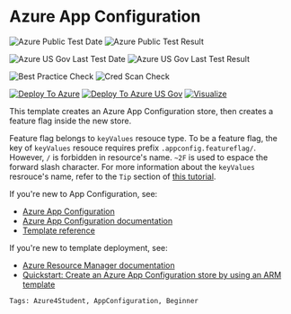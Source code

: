 # Azure App Configuration

![Azure Public Test Date](https://azurequickstartsservice.blob.core.windows.net/badges/101-app-configuration-store-ff/PublicLastTestDate.svg)
![Azure Public Test Result](https://azurequickstartsservice.blob.core.windows.net/badges/101-app-configuration-store-ff/PublicDeployment.svg)

![Azure US Gov Last Test Date](https://azurequickstartsservice.blob.core.windows.net/badges/101-app-configuration-store-ff/FairfaxLastTestDate.svg)
![Azure US Gov Last Test Result](https://azurequickstartsservice.blob.core.windows.net/badges/101-app-configuration-store-ff/FairfaxDeployment.svg)

![Best Practice Check](https://azurequickstartsservice.blob.core.windows.net/badges/101-app-configuration-store-ff/BestPracticeResult.svg)
![Cred Scan Check](https://azurequickstartsservice.blob.core.windows.net/badges/101-app-configuration-store-ff/CredScanResult.svg)

[![Deploy To Azure](https://raw.githubusercontent.com/fathym-it/azure-quickstart-templates/master/1-CONTRIBUTION-GUIDE/images/deploytoazure.svg?sanitize=true)](https://portal.azure.com/#create/Microsoft.Template/uri/https%3A%2F%2Fraw.githubusercontent.com%2Ffathym-it%2Fazure-quickstart-templates%2Fmaster%2F101-app-configuration-store-ff%2Fazuredeploy.json)
[![Deploy To Azure US Gov](https://raw.githubusercontent.com/fathym-it/azure-quickstart-templates/master/1-CONTRIBUTION-GUIDE/images/deploytoazuregov.svg?sanitize=true)](https://portal.azure.us/#create/Microsoft.Template/uri/https%3A%2F%2Fraw.githubusercontent.com%2Ffathym-it%2Fazure-quickstart-templates%2Fmaster%2F101-app-configuration-store-ff%2Fazuredeploy.json)
[![Visualize](https://raw.githubusercontent.com/fathym-it/azure-quickstart-templates/master/1-CONTRIBUTION-GUIDE/images/visualizebutton.svg?sanitize=true)](http://armviz.io/#/?load=https%3A%2F%2Fraw.githubusercontent.com%2Ffathym-it%2Fazure-quickstart-templates%2Fmaster%2F101-app-configuration-store-ff%2Fazuredeploy.json)

This template creates an Azure App Configuration store, then creates a feature flag inside the new store.

Feature flag belongs to `keyValues` resouce type. To be a feature flag, the key of `keyValues` resouce requires prefix `.appconfig.featureflag/`. However, `/` is forbidden in resource's name. `~2F` is used to espace the forward slash character. For more information about the `keyValues` resrouce's name, refer to the `Tip` section of [this tutorial](https://docs.microsoft.com/azure/azure-app-configuration/quickstart-resource-manager).

If you're new to App Configuration, see:

- [Azure App Configuration](https://azure.microsoft.com/services/app-configuration/)
- [Azure App Configuration documentation](https://docs.microsoft.com/azure/azure-app-configuration/)
- [Template reference](https://docs.microsoft.com/azure/templates/microsoft.appconfiguration/allversions)

If you're new to template deployment, see:

- [Azure Resource Manager documentation](https://docs.microsoft.com/azure/azure-resource-manager/)
- [Quickstart: Create an Azure App Configuration store by using an ARM template](https://docs.microsoft.com/azure/azure-app-configuration/quickstart-resource-manager)

`Tags: Azure4Student, AppConfiguration, Beginner`
